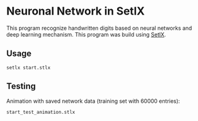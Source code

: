 # Neuronal Network in SetlX 
This program recognize handwritten digits based on neural networks and deep learning mechanism. This program was build using [SetlX](https://randoom.org/Software/SetlX).

## Usage
```
setlx start.stlx
```

## Testing
Animation with saved network data (training set with 60000 entries):
```
start_test_animation.stlx
```